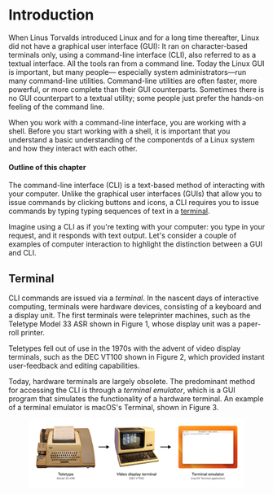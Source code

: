 # Introduction

When Linus Torvalds introduced Linux and for a long time thereafter, Linux did not have a graphical user interface (GUI): It ran on character-based terminals only, using a command-line interface (CLI), also referred to as a textual interface. All the tools ran from a command line. Today the Linux GUI is important, but many people— especially system administrators—run many command-line utilities. Command-line utilities are often faster, more powerful, or more complete than their GUI counterparts. Sometimes there is no GUI counterpart to a textual utility; some people just prefer the hands-on feeling of the command line.

When you work with a command-line interface, you are working with a shell. Before you start working with a shell, it is important that you understand a basic understanding of the componentds of a Linux system and how they interact with each other.&#x20;



#### Outline of this chapter

The command-line interface (CLI) is a text-based method of interacting with your computer. Unlike the graphical user interfaces (GUIs) that allow you to issue commands by clicking buttons and icons, a CLI requires you to issue commands by typing typing sequences of text in a [terminal](broken-reference).&#x20;

Imagine using a CLI as if you're texting with your computer: you type in your request, and it responds  with text output. Let's consider a couple of examples of computer interaction to highlight the distinction between a GUI and CLI.&#x20;

## Terminal

CLI commands are issued via a _terminal_. In the nascent days of interactive computing, terminals were hardware devices, consisting of a keyboard and a display unit. The first terminals were teleprinter machines, such as the Teletype Model 33 ASR shown in Figure 1, whose display unit was a paper-roll printer.

Teletypes fell out of use in the 1970s with the advent of video display terminals, such as the DEC VT100 shown in Figure 2, which provided instant user-feedback and editing capabilities.&#x20;

Today, hardware terminals are largely obsolete. The predominant method for accessing the CLI is through a _terminal emulator_, which is a GUI program that simulates the functionality of a hardware terminal. An example of a terminal emulator is macOS's Terminal, shown in Figure 3.&#x20;

<figure><img src="../.gitbook/assets/Frame 1 (4).png" alt=""><figcaption></figcaption></figure>
